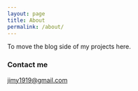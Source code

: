 ```yaml
---
layout: page
title: About
permalink: /about/
---
```


To move the blog side of my projects here.


### Contact me

[jimy1919@gmail.com](mailto:jimy1919@gmail.com)

